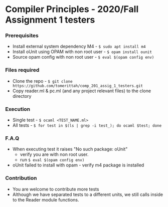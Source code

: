 # Compiler Principles - 2020/Fall Assignment 1 testers

### Prerequisites
- Install external system dependency M4 - `$ sudo apt install m4`
- Install oUnit using OPAM with non root user - `$ opam install ounit`
- Source opam config with non root user -  `$ eval $(opam config env)`

### Files required
- Clone the repo - `$ git clone https://github.com/tomerittah/comp_201_assig_1_testers.git`
- Copy reader.ml & pc.ml (and any project relevant files) to the clone directory

### Execution
- Single test - `$ ocaml <TEST_NAME.ml>`
- All tests - `$ for test in $(ls | grep -i test_); do ocaml $test; done`

### F.A.Q
- When executing test it raises "No such package: oUnit"
  - verify you are with non root user.
  - run `$ eval $(opam config env)`
- oUnit failed to install with opam - verify m4 package is installed

### Contribution
- You are welcome to contribute more tests
- Although we have separated tests to a different units, we still calls inside to the Reader module functions.
